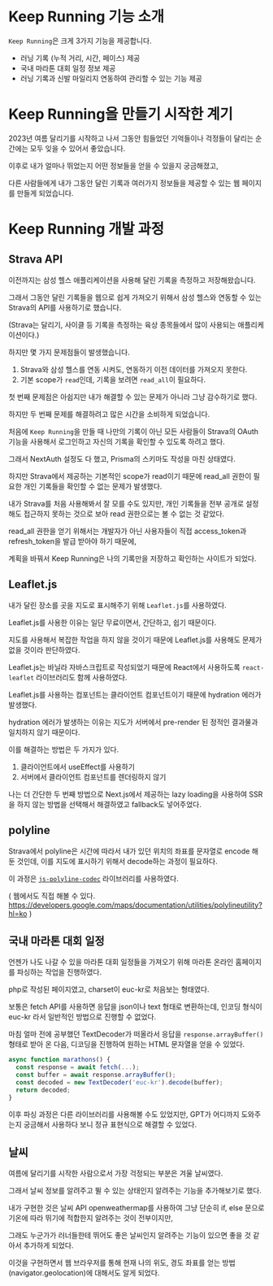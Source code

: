 # Keep Running 기능 소개

`Keep Running`은 크게 3가지 기능을 제공합니다.

- 러닝 기록 (누적 거리, 시간, 페이스) 제공
- 국내 마라톤 대회 일정 정보 제공
- 러닝 기록과 신발 마일리지 연동하여 관리할 수 있는 기능 제공

# Keep Running을 만들기 시작한 계기

2023년 여름 달리기를 시작하고 나서 그동안 힘들었던 기억들이나 걱정들이 달리는 순간에는 모두 잊을 수 있어서 좋았습니다.

이후로 내가 얼마나 뛰었는지 어떤 정보들을 얻을 수 있을지 궁금해졌고,

다른 사람들에게 내가 그동안 달린 기록과 여러가지 정보들을 제공할 수 있는 웹 페이지를 만들게 되었습니다.

# Keep Running 개발 과정

## Strava API

이전까지는 삼성 헬스 애플리케이션을 사용해 달린 기록을 측정하고 저장해왔습니다.

그래서 그동안 달린 기록들을 웹으로 쉽게 가져오기 위해서 삼성 헬스와 연동할 수 있는 Strava의 API를 사용하기로 했습니다.

(Strava는 달리기, 사이클 등 기록을 측정하는 육상 종목들에서 많이 사용되는 애플리케이션이다.)

하지만 몇 가지 문제점들이 발생했습니다.

1. Strava와 삼성 헬스를 연동 시켜도, 연동하기 이전 데이터를 가져오지 못한다.
2. 기본 scope가 `read`인데, 기록을 보려면 `read_all`이 필요하다.

첫 번째 문제점은 아쉽지만 내가 해결할 수 있는 문제가 아니라 그냥 감수하기로 했다.

하지만 두 번째 문제를 해결하려고 많은 시간을 소비하게 되었습니다.

처음에 `Keep Running`을 만들 때 나만의 기록이 아닌 모든 사람들이 Strava의 OAuth 기능을 사용해서 로그인하고 자신의 기록을 확인할 수 있도록 하려고 했다.

그래서 NextAuth 설정도 다 했고, Prisma의 스키마도 작성을 마친 상태였다.

하지만 Strava에서 제공하는 기본적인 scope가 read이기 때문에 read_all 권한이 필요한 개인 기록들을 확인할 수 없는 문제가 발생했다.

내가 Strava를 처음 사용해봐서 잘 모를 수도 있지만, 개인 기록들을 전부 공개로 설정해도 접근하지 못하는 것으로 보아 read 권한으로는 볼 수 없는 것 같았다.

read_all 권한을 얻기 위해서는 개발자가 아닌 사용자들이 직접 access_token과 refresh_token을 발급 받아야 하기 때문에,

계획을 바꿔서 Keep Running은 나의 기록만을 저장하고 확인하는 사이트가 되었다.

## Leaflet.js

내가 달린 장소를 곳을 지도로 표시해주기 위해 `Leaflet.js`를 사용하였다.

Leaflet.js를 사용한 이유는 일단 무료이면서, 간단하고, 쉽기 때문이다.

지도를 사용해서 복잡한 작업을 하지 않을 것이기 때문에 Leaflet.js를 사용해도 문제가 없을 것이라 판단하였다.

Leaflet.js는 바닐라 자바스크립트로 작성되었기 때문에 React에서 사용하도록 `react-leaflet` 라이브러리도 함께 사용하였다.

Leaflet.js를 사용하는 컴포넌트는 클라이언트 컴포넌트이기 때문에 hydration 에러가 발생했다.

hydration 에러가 발생하는 이유는 지도가 서버에서 pre-render 된 정적인 결과물과 일치하지 않기 때문이다.

이를 해결하는 방법은 두 가지가 있다.

1. 클라이언트에서 useEffect를 사용하기
2. 서버에서 클라이언트 컴포넌트를 렌더링하지 않기

나는 더 간단한 두 번째 방법으로 Next.js에서 제공하는 lazy loading을 사용하여 SSR을 하지 않는 방법을 선택해서 해결하였고 fallback도 넣어주었다.

## polyline

Strava에서 polyline은 시간에 따라서 내가 있던 위치의 좌표를 문자열로 encode 해둔 것인데, 이를 지도에 표시하기 위해서 decode하는 과정이 필요하다.

이 과정은 [`js-polyline-codec`](https://github.com/googlemaps/js-polyline-codec) 라이브러리를 사용하였다.

( 웹에서도 직접 해볼 수 있다. https://developers.google.com/maps/documentation/utilities/polylineutility?hl=ko )

## 국내 마라톤 대회 일정

언젠가 나도 나갈 수 있을 마라톤 대회 일정들을 가져오기 위해 마라톤 온라인 홈페이지를 파싱하는 작업을 진행하였다.

php로 작성된 페이지였고, charset이 euc-kr로 처음보는 형태였다.

보통은 fetch API를 사용하면 응답을 json이나 text 형태로 변환하는데, 인코딩 형식이 euc-kr 라서 일반적인 방법으로 진행할 수 없었다.

마침 얼마 전에 공부했던 TextDecoder가 떠올라서 응답을 `response.arrayBuffer()` 형태로 받아 온 다음, 디코딩을 진행하여 원하는 HTML 문자열을 얻을 수 있었다.

```ts
async function marathons() {
  const response = await fetch(...);
  const buffer = await response.arrayBuffer();
  const decoded = new TextDecoder('euc-kr').decode(buffer);
  return decoded;
}
```

이후 파싱 과정은 다른 라이브러리를 사용해볼 수도 있었지만, GPT가 어디까지 도와주는지 궁금해서 사용하다 보니 정규 표현식으로 해결할 수 있었다.

## 날씨

여름에 달리기를 시작한 사람으로서 가장 걱정되는 부분은 겨울 날씨였다.

그래서 날씨 정보를 알려주고 뛸 수 있는 상태인지 알려주는 기능을 추가해보기로 했다.

내가 구현한 것은 날씨 API openweathermap를 사용하여 그냥 단순히 if, else 문으로 기온에 따라 뛰기에 적합한지 알려주는 것이 전부이지만,

그래도 누군가가 러너들한테 뛰어도 좋은 날씨인지 알려주는 기능이 있으면 좋을 것 같아서 추가하게 되었다.

이것을 구현하면서 웹 브라우저를 통해 현재 나의 위도, 경도 좌표를 얻는 방법(navigator.geolocation)에 대해서도 알게 되었다.
